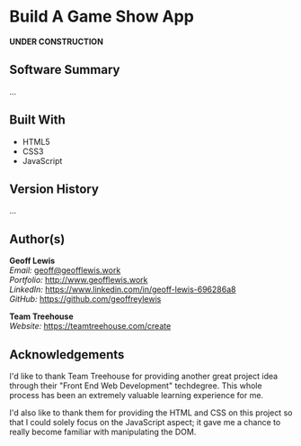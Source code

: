 # Build A Game Show App

**UNDER CONSTRUCTION**

## Software Summary

...

## Built With

* HTML5
* CSS3
* JavaScript

## Version History

...

## Author(s)

**Geoff Lewis**  
*Email:* geoff@geofflewis.work  
*Portfolio:* http://www.geofflewis.work  
*LinkedIn:* https://www.linkedin.com/in/geoff-lewis-696286a8  
*GitHub:* https://github.com/geoffreylewis

**Team Treehouse**  
*Website:* https://teamtreehouse.com/create  

## Acknowledgements

I'd like to thank Team Treehouse for providing another great project idea through their "Front End Web Development" techdegree.  This whole process has been an extremely valuable learning experience for me.

I'd also like to thank them for providing the HTML and CSS on this project so that I could solely focus on the JavaScript aspect; it gave me a chance to really become familiar with manipulating the DOM.
